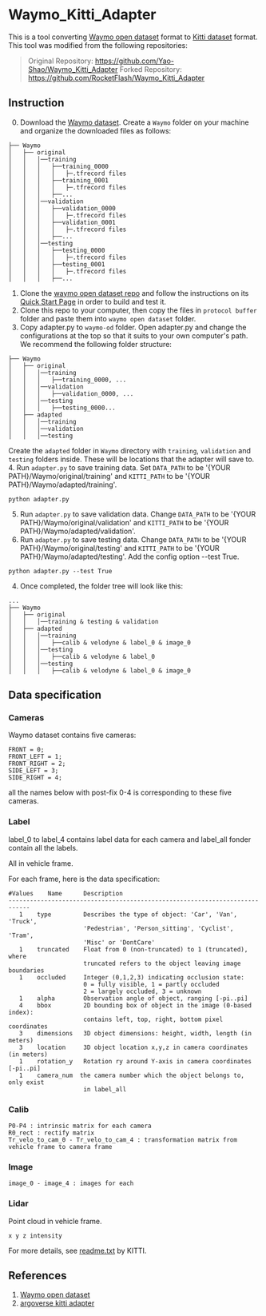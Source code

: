 # Waymo_Kitti_Adapter
This is a tool converting [Waymo open dataset](https://waymo.com/open/) format to [Kitti dataset](http://www.cvlibs.net/datasets/kitti/) format. This tool was modified from the following repositories: 
> Original Repository: https://github.com/Yao-Shao/Waymo_Kitti_Adapter
> Forked Repository: https://github.com/RocketFlash/Waymo_Kitti_Adapter
> 
## Instruction
0. Download the [Waymo dataset](https://waymo.com/open/). Create a `Waymo` folder on your machine and organize the downloaded files as follows: 
```
├── Waymo
│   ├── original
│   │   │──training
│   │   │   ├──training_0000 
│   │   │   │   ├─.tfrecord files 
│   │   │   ├──training_0001
│   │   │   │   ├─.tfrecord files 
│   │   │   ├──... 
│   │   │──validation
│   │   │   ├──validation_0000 
│   │   │   │   ├─.tfrecord files 
│   │   │   ├──validation_0001
│   │   │   │   ├─.tfrecord files 
│   │   │   ├──... 
│   │   │──testing
│   │   │   ├──testing_0000 
│   │   │   │   ├─.tfrecord files 
│   │   │   ├──testing_0001
│   │   │   │   ├─.tfrecord files 
│   │   │   ├──... 
```
1. Clone the [waymo open dataset repo](https://github.com/waymo-research/waymo-open-dataset) and follow the instructions on its [Quick Start Page](https://github.com/waymo-research/waymo-open-dataset/blob/master/docs/quick_start.md) in order to build and test it. 
2. Clone this repo to your computer, then copy the files in `protocol buffer` folder and paste them into `waymo open dataset` folder.
3. Copy adapter.py to `waymo-od` folder. Open adapter.py and change the configurations at the top so that it suits to your own computer's path. We recommend the following folder structure:
```
├── Waymo
│   ├── original
│   │   │──training
│   │   │   ├──training_0000, ...
│   │   │──validation
│   │   │   ├──validation_0000, ...
│   │   │──testing
│   │   │   ├──testing_0000...
│   ├── adapted
│   │   │──training
│   │   │──validation
│   │   │──testing
```
Create the `adapted` folder in `Waymo` directory with `training`, `validation` and `testing` folders inside. These will be locations that the adapter will save to. 
4. Run `adapter.py` to save training data. Set `DATA_PATH` to be '{YOUR PATH}/Waymo/original/training' and `KITTI_PATH` to be '{YOUR PATH}/Waymo/adapted/training'. 
```shell
python adapter.py 
```
5. Run `adapter.py` to save validation data. Change `DATA_PATH` to be '{YOUR PATH}/Waymo/original/validation' and `KITTI_PATH` to be '{YOUR PATH}/Waymo/adapted/validation'. 
6. Run `adapter.py` to save testing data. Change `DATA_PATH` to be '{YOUR PATH}/Waymo/original/testing' and `KITTI_PATH` to be '{YOUR PATH}/Waymo/adapted/testing'. Add the config option --test True.
```shell
python adapter.py --test True 
```
4. Once completed, the folder tree will look like this:
```
...
├── Waymo
│   ├── original
│   │   │──training & testing & validation
│   ├── adapted
│   │   │──training
│   │   │   ├──calib & velodyne & label_0 & image_0
│   │   │──testing
│   │   │   ├──calib & velodyne & label_0
│   │   │──testing
│   │   │   ├──calib & velodyne & label_0 & image_0
```

## Data specification

### Cameras

Waymo dataset contains five cameras:

``` 
FRONT = 0;
FRONT_LEFT = 1;
FRONT_RIGHT = 2;
SIDE_LEFT = 3;
SIDE_RIGHT = 4;
```

all the names below with post-fix 0-4 is corresponding to these five cameras.  

### Label

label_0 to label_4 contains label data for each camera and label_all fonder contain all the labels.

All in vehicle frame.

For each frame, here is the data specification:

```
#Values    Name      Description
----------------------------------------------------------------------------
   1    type         Describes the type of object: 'Car', 'Van', 'Truck',
                     'Pedestrian', 'Person_sitting', 'Cyclist', 'Tram',
                     'Misc' or 'DontCare'
   1    truncated    Float from 0 (non-truncated) to 1 (truncated), where
                     truncated refers to the object leaving image boundaries
   1    occluded     Integer (0,1,2,3) indicating occlusion state:
                     0 = fully visible, 1 = partly occluded
                     2 = largely occluded, 3 = unknown
   1    alpha        Observation angle of object, ranging [-pi..pi]
   4    bbox         2D bounding box of object in the image (0-based index):
                     contains left, top, right, bottom pixel coordinates
   3    dimensions   3D object dimensions: height, width, length (in meters)
   3    location     3D object location x,y,z in camera coordinates (in meters)
   1    rotation_y   Rotation ry around Y-axis in camera coordinates [-pi..pi]
   1    camera_num	the camera number which the object belongs to, only exist 
                     in label_all   
```

### Calib

```
P0-P4 : intrinsic matrix for each camera
R0_rect : rectify matrix
Tr_velo_to_cam_0 - Tr_velo_to_cam_4 : transformation matrix from vehicle frame to camera frame
```

### Image

```
image_0 - image_4 : images for each 
```

### Lidar

Point cloud in vehicle frame.

```
x y z intensity
```

For more details, see [readme.txt](https://github.com/Yao-Shao/Waymo_Kitti_Adapter/blob/master/KITTI/readme.txt) by KITTI.

## References

1. [Waymo open dataset](https://github.com/waymo-research/waymo-open-dataset)
2. [argoverse kitti adapter](https://github.com/yzhou377/argoverse-kitti-adapter)
